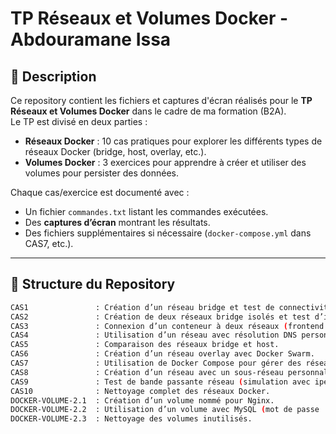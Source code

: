 # TP Réseaux et Volumes Docker - Abdouramane Issa

## 📄 Description

Ce repository contient les fichiers et captures d'écran réalisés pour le **TP Réseaux et Volumes Docker** dans le cadre de ma formation (B2A).  
Le TP est divisé en deux parties :

- **Réseaux Docker** : 10 cas pratiques pour explorer les différents types de réseaux Docker (bridge, host, overlay, etc.).
- **Volumes Docker** : 3 exercices pour apprendre à créer et utiliser des volumes pour persister des données.

Chaque cas/exercice est documenté avec :

- Un fichier `commandes.txt` listant les commandes exécutées.
- Des **captures d’écran** montrant les résultats.
- Des fichiers supplémentaires si nécessaire (`docker-compose.yml` dans CAS7, etc.).

---

## 📁 Structure du Repository

```bash
CAS1               : Création d’un réseau bridge et test de connectivité entre conteneurs.
CAS2               : Création de deux réseaux bridge isolés et test d’isolation.
CAS3               : Connexion d’un conteneur à deux réseaux (frontend et backend).
CAS4               : Utilisation d’un réseau avec résolution DNS personnalisée.
CAS5               : Comparaison des réseaux bridge et host.
CAS6               : Création d’un réseau overlay avec Docker Swarm.
CAS7               : Utilisation de Docker Compose pour gérer des réseaux.
CAS8               : Création d’un réseau avec un sous-réseau personnalisé.
CAS9               : Test de bande passante réseau (simulation avec iperf3).
CAS10              : Nettoyage complet des réseaux Docker.
DOCKER-VOLUME-2.1  : Création d’un volume nommé pour Nginx.
DOCKER-VOLUME-2.2  : Utilisation d’un volume avec MySQL (mot de passe : 1234).
DOCKER-VOLUME-2.3  : Nettoyage des volumes inutilisés.
